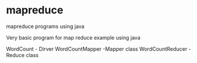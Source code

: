 # mapreduce
mapreduce programs using java

Very basic program for map reduce example using java

WordCount - Dirver 
WordCountMapper -Mapper class
WordCountReducer - Reduce class
